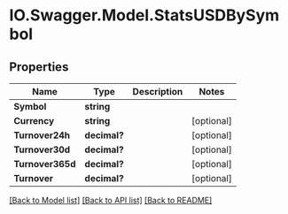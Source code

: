# IO.Swagger.Model.StatsUSDBySymbol
## Properties

Name | Type | Description | Notes
------------ | ------------- | ------------- | -------------
**Symbol** | **string** |  | 
**Currency** | **string** |  | [optional] 
**Turnover24h** | **decimal?** |  | [optional] 
**Turnover30d** | **decimal?** |  | [optional] 
**Turnover365d** | **decimal?** |  | [optional] 
**Turnover** | **decimal?** |  | [optional] 

[[Back to Model list]](../README.md#documentation-for-models) [[Back to API list]](../README.md#documentation-for-api-endpoints) [[Back to README]](../README.md)

